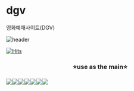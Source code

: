 # dgv
영화예매사이트(DGV)


![header](https://capsule-render.vercel.app/api?type=Rounded&color=auto&height=300&section=header&text=DGV&fontSize=90)

[![Hits](https://hits.seeyoufarm.com/api/count/incr/badge.svg?url=https%3A%2F%2Fgithub.com%2FOH-Hyun-ji%2Fdgv%2Fhit-counter&count_bg=%23DFCB00&title_bg=%23DFCB00&icon=aerlingus.svg&icon_color=%2340FF01&title=hits&edge_flat=false)](https://hits.seeyoufarm.com)

<h3 align="center">⭐use as the  main⭐</h3>
<div style="display:flex; text-align:center;">
 <img src="https://img.shields.io/badge/Java-007396?style=flat-square&logo=Java&logoColor=white" /> 
 <img src="https://img.shields.io/badge/JavaScript-F7DF1E?style=flat-square&logo=JavaScript&logoColor=white" /> 
 <img src="https://img.shields.io/badge/CSS-1572B6?style=flat-square&logo=CSS3&logoColor=white" />
 <img src="https://img.shields.io/badge/jQuery-0769AD?style=flat-square&logo=jQuery&logoColor=white" /> 
 <img src="https://img.shields.io/badge/AmazonAWS-232F3E?style=flat-square&logo=AmazonAWS&logoColor=white" /> 
 <img src="https://img.shields.io/badge/AmazonS3-569A31?style=flat-square&logo=AmazonS3&logoColor=white" /> 
 <img src="https://img.shields.io/badge/EclipseIDE-2C2255?style=flat-square&logo=EclipseIDE&logoColor=white" />
</div>
